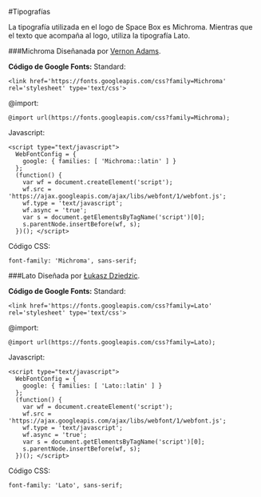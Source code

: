 #Tipografías

La tipografía utilizada en el logo de Space Box es Michroma.
Mientras que el texto que acompaña al logo, utiliza la tipografía Lato.

###Michroma
Diseñanada por [Vernon Adams](https://plus.google.com/107807505287232434305/about).

**Código de Google Fonts:**
Standard:

	<link href='https://fonts.googleapis.com/css?family=Michroma' rel='stylesheet' type='text/css'>

@import:

	@import url(https://fonts.googleapis.com/css?family=Michroma);

Javascript:

	<script type="text/javascript">
	  WebFontConfig = {
	    google: { families: [ 'Michroma::latin' ] }
	  };
	  (function() {
	    var wf = document.createElement('script');
	    wf.src = 'https://ajax.googleapis.com/ajax/libs/webfont/1/webfont.js';
	    wf.type = 'text/javascript';
	    wf.async = 'true';
	    var s = document.getElementsByTagName('script')[0];
	    s.parentNode.insertBefore(wf, s);
	  })(); </script>

Código CSS:

	font-family: 'Michroma', sans-serif;

###Lato
Diseñada por [Łukasz Dziedzic](http://www.lukaszdziedzic.eu/).

**Código de Google Fonts:**
Standard:

	<link href='https://fonts.googleapis.com/css?family=Lato' rel='stylesheet' type='text/css'>

@import:

	@import url(https://fonts.googleapis.com/css?family=Lato);

Javascript:

	<script type="text/javascript">
	  WebFontConfig = {
	    google: { families: [ 'Lato::latin' ] }
	  };
	  (function() {
	    var wf = document.createElement('script');
	    wf.src = 'https://ajax.googleapis.com/ajax/libs/webfont/1/webfont.js';
	    wf.type = 'text/javascript';
	    wf.async = 'true';
	    var s = document.getElementsByTagName('script')[0];
	    s.parentNode.insertBefore(wf, s);
	  })(); </script>

Código CSS:

	font-family: 'Lato', sans-serif;
